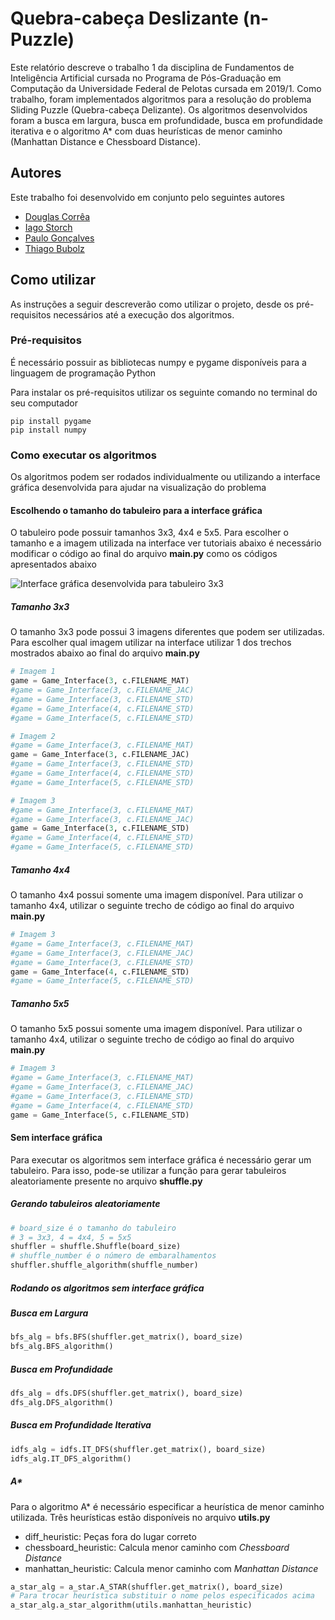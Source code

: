 # Quebra-cabeça Deslizante (n-Puzzle)

Este relatório descreve o trabalho 1 da disciplina de Fundamentos de Inteligência Artificial cursada no Programa de Pós-Graduação em Computação da Universidade Federal de Pelotas cursada  em 2019/1. Como trabalho, foram implementados algoritmos para a resolução do problema Sliding Puzzle (Quebra-cabeça Delizante). Os algoritmos desenvolvidos foram a busca em largura, busca em profundidade, busca em profundidade iterativa e o algoritmo A* com duas heurísticas de menor caminho (Manhattan Distance e Chessboard Distance).

## Autores
Este trabalho foi desenvolvido em conjunto pelo seguintes autores
* [Douglas Corrêa](https://github.com/douglasscorrea)
* [Iago Storch](https://github.com/iagostorch)
* [Paulo Gonçalves](https://github.com/pHgon)
* [Thiago Bubolz](https://github.com/thiagobubolz)

## Como utilizar

As instruções a seguir descreverão como utilizar o projeto, desde os pré-requisitos necessários até a execução dos algoritmos.

### Pré-requisitos

É necessário possuir as bibliotecas numpy e pygame disponíveis para a linguagem de programação Python

Para instalar os pré-requisitos utilizar os seguinte comando no terminal do seu computador
```
pip install pygame
pip install numpy
```

### Como executar os algoritmos

Os algoritmos podem ser rodados individualmente ou utilizando a interface gráfica desenvolvida para ajudar na visualização do problema

#### Escolhendo o tamanho do tabuleiro para a interface gráfica
O tabuleiro pode possuir tamanhos 3x3, 4x4 e 5x5. Para escolher o tamanho e a imagem utilizada na interface ver tutoriais abaixo é necessário modificar o código ao final do arquivo **main.py** como os códigos apresentados abaixo

![Interface gráfica desenvolvida para tabuleiro 3x3](https://github.com/pHgon/8Puzzle-FIA/blob/master/Interface/images/3x3.png)


#####  Tamanho 3x3
O tamanho 3x3 pode possui 3 imagens diferentes que podem ser utilizadas. Para escolher qual imagem utilizar na interface utilizar 1 dos trechos mostrados abaixo ao final do arquivo **main.py**
```python
# Imagem 1 
game = Game_Interface(3, c.FILENAME_MAT)
#game = Game_Interface(3, c.FILENAME_JAC)
#game = Game_Interface(3, c.FILENAME_STD)
#game = Game_Interface(4, c.FILENAME_STD)
#game = Game_Interface(5, c.FILENAME_STD)
```
```python
# Imagem 2
#game = Game_Interface(3, c.FILENAME_MAT)
game = Game_Interface(3, c.FILENAME_JAC)
#game = Game_Interface(3, c.FILENAME_STD)
#game = Game_Interface(4, c.FILENAME_STD)
#game = Game_Interface(5, c.FILENAME_STD)
```
```python
# Imagem 3
#game = Game_Interface(3, c.FILENAME_MAT)
#game = Game_Interface(3, c.FILENAME_JAC)
game = Game_Interface(3, c.FILENAME_STD)
#game = Game_Interface(4, c.FILENAME_STD)
#game = Game_Interface(5, c.FILENAME_STD)
```

#####  Tamanho 4x4
O tamanho 4x4 possui somente uma imagem disponível. Para utilizar o tamanho 4x4, utilizar o seguinte trecho de código ao final do arquivo **main.py**

```python
# Imagem 3
#game = Game_Interface(3, c.FILENAME_MAT)
#game = Game_Interface(3, c.FILENAME_JAC)
#game = Game_Interface(3, c.FILENAME_STD)
game = Game_Interface(4, c.FILENAME_STD)
#game = Game_Interface(5, c.FILENAME_STD)
```

#####  Tamanho 5x5
O tamanho 5x5 possui somente uma imagem disponível. Para utilizar o tamanho 4x4, utilizar o seguinte trecho de código ao final do arquivo **main.py**

```python
# Imagem 3
#game = Game_Interface(3, c.FILENAME_MAT)
#game = Game_Interface(3, c.FILENAME_JAC)
#game = Game_Interface(3, c.FILENAME_STD)
#game = Game_Interface(4, c.FILENAME_STD)
game = Game_Interface(5, c.FILENAME_STD)
```

#### Sem interface gráfica

Para executar os algoritmos sem interface gráfica é necessário gerar um tabuleiro. Para isso, pode-se utilizar a função para gerar tabuleiros aleatoriamente presente no arquivo **shuffle.py**

##### Gerando tabuleiros aleatoriamente
```python
# board_size é o tamanho do tabuleiro
# 3 = 3x3, 4 = 4x4, 5 = 5x5
shuffler = shuffle.Shuffle(board_size)
# shuffle_number é o número de embaralhamentos
shuffler.shuffle_algorithm(shuffle_number) 
```

##### Rodando os algoritmos sem interface gráfica
##### Busca em Largura
```python
bfs_alg = bfs.BFS(shuffler.get_matrix(), board_size)
bfs_alg.BFS_algorithm()
```
##### Busca em Profundidade
```python
dfs_alg = dfs.DFS(shuffler.get_matrix(), board_size)
dfs_alg.DFS_algorithm()
```
##### Busca em Profundidade Iterativa
```python
idfs_alg = idfs.IT_DFS(shuffler.get_matrix(), board_size)
idfs_alg.IT_DFS_algorithm()
```
##### A*
Para o algoritmo A* é necessário especificar a heurística de menor caminho utilizada. Três heurísticas estão disponíveis no arquivo **utils.py**

* diff_heuristic: Peças fora do lugar correto
* chessboard_heuristic: Calcula menor caminho com _Chessboard Distance_
* manhattan_heuristic: Calcula menor caminho com _Manhattan Distance_

```python
a_star_alg = a_star.A_STAR(shuffler.get_matrix(), board_size)
# Para trocar heurística substituir o nome pelos especificados acima
a_star_alg.a_star_algorithm(utils.manhattan_heuristic)
```



